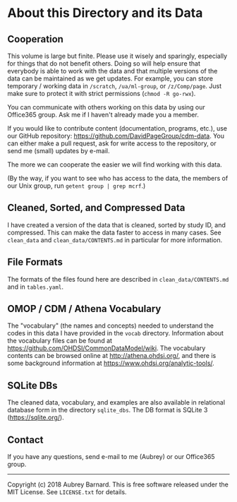 About this Directory and its Data
=================================


Cooperation
-----------

This volume is large but finite.  Please use it wisely and sparingly,
especially for things that do not benefit others.  Doing so will help
ensure that everybody is able to work with the data and that multiple
versions of the data can be maintained as we get updates.  For example,
you can store temporary / working data in `/scratch`, `/ua/ml-group`, or
`/z/Comp/page`.  Just make sure to protect it with strict permissions
(`chmod -R go-rwx`).

You can communicate with others working on this data by using our
Office365 group.  Ask me if I haven't already made you a member.

If you would like to contribute content (documentation, programs, etc.),
use our GitHub repository: https://github.com/DavidPageGroup/cdm-data.
You can either make a pull request, ask for write access to the
repository, or send me (small) updates by e-mail.

The more we can cooperate the easier we will find working with this
data.

(By the way, if you want to see who has access to the data, the members
of our Unix group, run `getent group | grep mcrf`.)


Cleaned, Sorted, and Compressed Data
------------------------------------

I have created a version of the data that is cleaned, sorted by study ID, and
compressed.  This can make the data faster to access in many cases.  See
`clean_data` and `clean_data/CONTENTS.md` in particular for more
information.


File Formats
------------

The formats of the files found here are described in
`clean_data/CONTENTS.md` and in `tables.yaml`.


OMOP / CDM / Athena Vocabulary
------------------------------

The "vocabulary" (the names and concepts) needed to understand the codes
in this data I have provided in the `vocab` directory.  Information
about the vocabulary files can be found at
https://github.com/OHDSI/CommonDataModel/wiki.  The vocabulary contents
can be browsed online at http://athena.ohdsi.org/, and there is some
background information at https://www.ohdsi.org/analytic-tools/.


SQLite DBs
----------

The cleaned data, vocabulary, and examples are also available in
relational database form in the directory `sqlite_dbs`.  The DB format
is SQLite 3 (https://sqlite.org/).


Contact
-------

If you have any questions, send e-mail to me (Aubrey) or our Office365
group.


-----

Copyright (c) 2018 Aubrey Barnard.  This is free software released under
the MIT License.  See `LICENSE.txt` for details.
